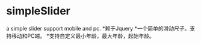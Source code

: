# simpleSlider
a simple slider support mobile and pc.
*赖于Jquery
*一个简单的滑动尺子。支持移动和PC端。
*支持自定义最小年龄，最大年龄，起始年龄。


